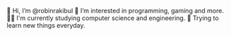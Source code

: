  👋 Hi, I’m @robinrakibul
 👀 I’m interested in programming, gaming and more.
 👨‍🔬 I'm currently studying computer science and engineering.
 🎉 Trying to learn new things everyday.
<!---
robinrakibul/robinrakibul is a ✨ special ✨ repository because its `README.md` (this file) appears on your GitHub profile.
You can click the Preview link to take a look at your changes.
--->
